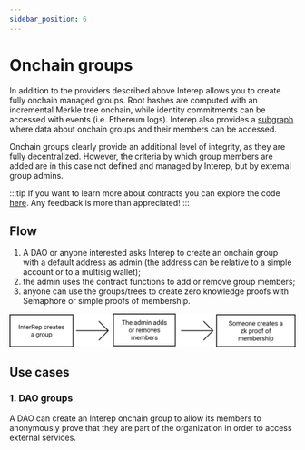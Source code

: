 ```yaml
---
sidebar_position: 6
---
```


# Onchain groups

In addition to the providers described above Interep allows you to create fully onchain managed groups. Root hashes are computed with an incremental Merkle tree onchain, while identity commitments can be accessed with events (i.e. Ethereum logs). Interep also provides a [subgraph](/api/#subgraph) where data about onchain groups and their members can be accessed.

Onchain groups clearly provide an additional level of integrity, as they are fully decentralized. However, the criteria by which group members are added are in this case not defined and managed by Interep, but by external group admins.

:::tip
If you want to learn more about contracts you can explore the code [here](https://github.com/interep-project/contracts/blob/main/contracts/Groups.sol). Any feedback is more than appreciated!
:::

## Flow

1. A DAO or anyone interested asks Interep to create an onchain group with a default address as admin (the address can be relative to a simple account or to a multisig wallet);
2. the admin uses the contract functions to add or remove group members;
3. anyone can use the groups/trees to create zero knowledge proofs with Semaphore or simple proofs of membership.

![Onchain groups flow](/img/onchain_groups_flow.svg)

## Use cases

### 1. DAO groups

A DAO can create an Interep onchain group to allow its members to anonymously prove that they are part of the organization in order to access external services.
